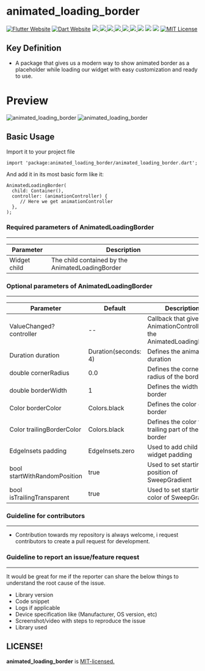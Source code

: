 # animated_loading_border

<a href="https://flutter.dev/"><img src="https://img.shields.io/badge/flutter-website-deepskyblue.svg" alt="Flutter Website"></a>
<a href="https://dart.dev"><img src="https://img.shields.io/badge/dart-website-deepskyblue.svg" alt="Dart Website"></a>
<a href="https://developer.android.com" style="pointer-events: stroke;" target="_blank">
<img src="https://img.shields.io/badge/platform-Android-deepskyblue">
</a>
<a href="https://developer.apple.com/ios/" style="pointer-events: stroke;" target="_blank">
<img src="https://img.shields.io/badge/platform-iOS-deepskyblue">
</a>
<a href="" style="pointer-events: stroke;" target="_blank">
<img src="https://img.shields.io/badge/platform-Web-deepskyblue">
</a>
<a href="" style="pointer-events: stroke;" target="_blank">
<img src="https://img.shields.io/badge/platform-Mac-deepskyblue">
</a>
<a href="" style="pointer-events: stroke;" target="_blank">
<img src="https://img.shields.io/badge/platform-Linux-deepskyblue">
</a>
<a href="" style="pointer-events: stroke;" target="_blank">
<img src="https://img.shields.io/badge/platform-Windows-deepskyblue">
</a>
<a href=""><img src="https://app.codacy.com/project/badge/Grade/dc683c9cc61b499fa7cdbf54e4d9ff35"/></a>
<a href="https://github.com/mohit-chauhan-98/animated_loading_border/blob/master/LICENSE" style="pointer-events: stroke;" target="_blank">
<img src="https://img.shields.io/github/license/mohit-chauhan-98/animated_loading_border"></a>
<a href="https://pub.dev/packages/animated_loading_border"><img src="https://img.shields.io/pub/v/animated_loading_border?color=as&label=animated_loading_border&logo=as1&logoColor=blue&style=social"></a>
<a href="https://github.com/mohit-chauhan-98/animated_loading_border"><img src="https://img.shields.io/github/stars/mohit-chauhan-98/animated_loading_border?style=social" alt="MIT License"></a>

## Key Definition

* A package that gives us a modern way to show animated border as a placeholder while loading our
  widget with easy customization and ready to use.

# Preview

![animated_loading_border](https://github.com/mohit-chauhan-98/animated_loading_border/blob/master/assets/light_animated_loading_border.gif)
![animated_loading_border](https://github.com/mohit-chauhan-98/animated_loading_border/blob/master/assets/dark_animated_loading_border.gif)

## Basic Usage

Import it to your project file

```
import 'package:animated_loading_border/animated_loading_border.dart';
```

And add it in its most basic form like it:

```
AnimatedLoadingBorder(
  child: Container(),
  controller: (animationController) {
     // Here we get animationController     
  },
);
```

### Required parameters of AnimatedLoadingBorder
------------

| Parameter |  Description  |
| ------------ |  ------------ |
| Widget child | The child contained by the AnimatedLoadingBorder |

### Optional parameters of AnimatedLoadingBorder
------------

| Parameter |  Default | Description  |
| ------------ | ------------ | ------------ |
| ValueChanged<AnimationController>? controller | -- | Callback that gives the AnimationController of the AnimatedLoadingBorder |
| Duration duration | Duration(seconds: 4) | Defines the animation duration |
| double cornerRadius | 0.0 | Defines the corner radius of the border |
| double borderWidth | 1 | Defines the width of the border |
| Color borderColor | Colors.black | Defines the color of the border |
| Color trailingBorderColor | Colors.black | Defines the color for the trailing part of the border |
| EdgeInsets padding | EdgeInsets.zero | Used to add child widget padding |
| bool startWithRandomPosition | true | Used to set starting position of SweepGradient |
| bool isTrailingTransparent | true | Used to set starting color of SweepGradient |

### Guideline for contributors
------------

* Contribution towards my repository is always welcome, i request contributors to create a pull
  request for development.

### Guideline to report an issue/feature request
------------
It would be great for me if the reporter can share the below things to understand the root cause of
the issue.

* Library version
* Code snippet
* Logs if applicable
* Device specification like (Manufacturer, OS version, etc)
* Screenshot/video with steps to reproduce the issue
* Library used

LICENSE!
------------
**animated_loading_border**
is [MIT-licensed.](https://github.com/mohit-chauhan-98/animated_loading_border/blob/master/LICENSE)
